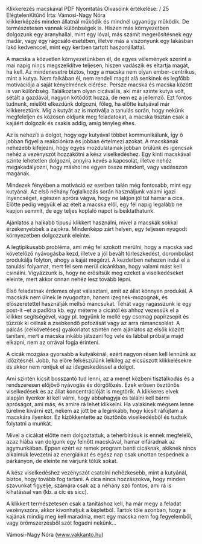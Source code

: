 Klikkerezés macskával	PDF	Nyomtatás
Olvasóink értékelése: / 25 
ElégtelenKitűnő 
Írta: Vámosi-Nagy Nóra	  
klikkerképzés minden állatnál működik és mindnél ugyanúgy működik. De természetesen vannak különbségek is. Hiszen más környezetben dolgozunk egy aranyhallal, mint egy lóval, más számít megerősítésnek egy madár, vagy egy rágcsáló esetében, illetve más a viszonyunk egy lakásban lakó kedvenccel, mint egy kertben tartott haszonállattal. 

A macska a közvetlen környezetünkben él, de egyes vélemények szerint a mai napig nincs megszelídítve teljesen, hiszen vadászik és eltartja magát, ha kell. Az mindenesetre biztos, hogy a macska nem olyan ember-centrikus, mint a kutya. Nem falkában él, nem rendeli magát alá senkinek és legfőbb motivációja a saját kényelmének elérése. Persze macska és macska között is van különbség. Találkoztam olyan cicával is, aki már szinte kutya volt, sétált a gazdával, nagyon kötődött hozzá, de nem ez a jellemző. Ezt fontos tudnunk, mielőtt elkezdünk dolgozni, főleg, ha előtte kutyával már klikkereztünk. Míg a kutyát az is motiválja a tanulás során, hogy nekünk megfeleljen és közösen oldjunk meg feladatokat, a macska tisztán csak a kajáért dolgozik és csakis addig, amíg tényleg éhes. 

Az is nehezíti a dolgot, hogy egy kutyával többet kommunikálunk, így ő jobban figyel a reakciónkra és jobban értelmezi azokat. A macskának nehezebb kifejezni, hogy egyes mozdulatainak jobban örülünk és igencsak nehéz a vezényszót hozzákötni a kész viselkedéshez. Egy kinti macskával szinte lehetetlen dolgozni, annyira kevés a kapcsolat, illetve nehéz megakadályozni, hogy máshol ne egyen össze mindent, vagy vadásszon magának. 

Mindezek fényében a motiváció ez esetben talán még fontosabb, mint egy kutyánál. Az első néhány foglalkozás során használjunk valami igazi ínyencséget, egészen apróra vágva, hogy ne lakjon jól túl hamar a cica. Előtte pedig vegyük el az ételt a macska elől, egy fél napig legalább ne kapjon semmit, de egy teljes koplaló napot is beiktathatunk. 

Ajánlatos a halkabb típusú klikkert használni, mivel a macskák sokkal érzékenyebbek a zajokra. Mindenképp zárt helyen, egy teljesen nyugodt környezetben dolgozzunk eleinte. 

A legtipikusabb probléma, ami még fel szokott merülni, hogy a macska vad követelőző nyávogásba kezd, illetve a jól bevált törleszkedést, dorombolást produkálja folyton, ahogy a kaját megérzi. A kezdetben nehezen indul el a tanulási folyamat, mert fel sem merül cicánkban, hogy valami mást kell csinálni. Vigyázzunk is, hogy ne erősítsük meg ezeket a viselkedéseket eleinte, mert akkor onnan nehéz lesz tovább lépni. 

Első feladatnak érdemes olyat választani, amit az állat könnyen produkál. A macskák nem ülnek le nyugodtan, hanem izegnek-mozognak, és előszeretettel használják mellső mancsukat. Tehát vagy ragasszunk le egy post-it –et a padlóra kb. egy méterre a cicától és ahhoz vezessük el a klikker segítségével, vagy pl. tegyünk le mellé egy csomag papírzsepit és tűzzük ki célnak a zsebkendő pofozását vagy az arra rámancsolást. A pálcás (célkövetéses) gyakorlatot szintén nem ajánlatos az elsők között tanítani, mert a macska inkább játszani fog vele és lábbal próbálja majd elkapni, nem az orrával fogja érinteni. 

A cicák mozgása gyorsabb a kutyákénál, ezért nagyon résen kell lennünk az időzítésnél. Jobb, ha előre felkészülünk lelkileg az elcsúszott klikkelésekre és akkor nem rontjuk el az idegeskedéssel a dolgot. 

Ami szintén kicsit bosszantó tud lenni, az a menet közbeni tisztálkodás és a rendszeresen előjövő nyávogás és dörgölőzés. Ezek erősen ösztönös viselkedések és az állat koncentrációját is megtörik. A klikkeres elvek alapján ilyenkor ki kell várni, hogy abbahagyja és találni kell bármi apróságot, ami más, és amire rá lehet klikkelni. Ha valakinek mégsem lenne türelme kivárni ezt, nekem az jött be a leginkább, hogy kicsit ráfújtam a macskára ilyenkor. Ez kizökkentette az ösztönös viselkedésből és tudtuk folytatni a munkát. 

Mivel a cicákat előtte nem dolgoztattuk, a teherbírásuk is ennek megfelelő, azaz hiába van dolgunk egy felnőtt macskával, hamar elfáradnak az agymunkában. Éppen ezért ez remek program benti cicáknak, akiknek nincs alkalmuk levezetni az energiáikat és egész nap csak unottan tespednek a párkányon, de eleinte ne várjunk tőlük sokat. 

A kész viselkedéshez vezényszót csatolni nehézkesebb, mint a kutyánál, biztos, hogy tovább fog tartani. A cica nincs hozzászokva, hogy minden szavunkat figyelje, számára csak az a néhány szó fontos, ami rá is kihatással van (kb. a cic és sicc). 

A klikkert természetesen csak a tanításhoz kell, ha már megy a feladat vezényszóra, akkor kivonhatjuk a képletből. Tartok tőle azonban, hogy a kajának mindig meg kell maradnia, mert egy macska nem fog fegyelemből, vagy örömszerzésből szót fogadni nekünk… 


Vámosi-Nagy Nóra (www.vakkanto.hu)